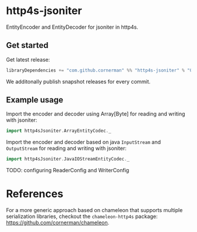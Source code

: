 # http4s-jsoniter

EntityEncoder and EntityDecoder for jsoniter in http4s.

## Get started

Get latest release:
```scala
libraryDependencies += "com.github.cornerman" %% "http4s-jsoniter" % "0.1.2"
```

We additonally publish snapshot releases for every commit.

## Example usage

Import the encoder and decoder using Array[Byte] for reading and writing with jsoniter:
```scala
import http4sJsoniter.ArrayEntityCodec._
```

Import the encoder and decoder based on java `InputStream` and `OutputStream` for reading and writing with jsoniter:
```scala
import http4sJsoniter.JavaIOStreamEntityCodec._
```

TODO: configuring ReaderConfig and WriterConfig

# References

For a more generic approach based on chameleon that supports multiple serialization libraries, checkout the `chameleon-http4s` package: https://github.com/cornerman/chameleon.
